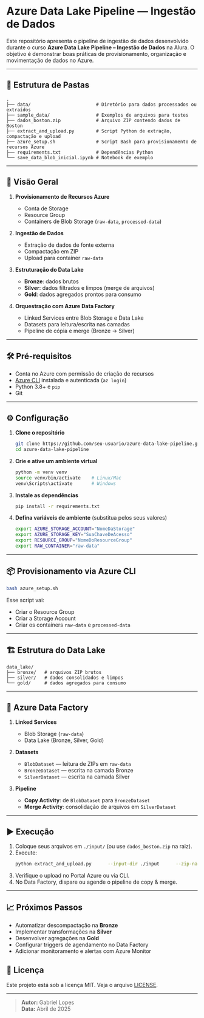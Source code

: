 # Azure Data Lake Pipeline — Ingestão de Dados

Este repositório apresenta o pipeline de ingestão de dados desenvolvido durante o curso **Azure Data Lake Pipeline – Ingestão de Dados** na Alura. O objetivo é demonstrar boas práticas de provisionamento, organização e movimentação de dados no Azure.

---

## 📂 Estrutura de Pastas

```
.
├── data/                        # Diretório para dados processados ou extraídos
├── sample_data/                 # Exemplos de arquivos para testes
├── dados_boston.zip             # Arquivo ZIP contendo dados de Boston
├── extract_and_upload.py        # Script Python de extração, compactação e upload
├── azure_setup.sh               # Script Bash para provisionamento de recursos Azure
├── requirements.txt             # Dependências Python
└── save_data_blob_inicial.ipynb # Notebook de exemplo
```

---

## 🚀 Visão Geral

1. **Provisionamento de Recursos Azure**  
   - Conta de Storage  
   - Resource Group  
   - Containers de Blob Storage (`raw-data`, `processed-data`)

2. **Ingestão de Dados**  
   - Extração de dados de fonte externa  
   - Compactação em ZIP  
   - Upload para container `raw-data`

3. **Estruturação do Data Lake**  
   - **Bronze**: dados brutos  
   - **Silver**: dados filtrados e limpos (merge de arquivos)  
   - **Gold**: dados agregados prontos para consumo

4. **Orquestração com Azure Data Factory**  
   - Linked Services entre Blob Storage e Data Lake  
   - Datasets para leitura/escrita nas camadas  
   - Pipeline de cópia e merge (Bronze → Silver)

---

## 🛠️ Pré-requisitos

- Conta no Azure com permissão de criação de recursos  
- [Azure CLI](https://docs.microsoft.com/cli/azure/install-azure-cli) instalada e autenticada (`az login`)  
- Python 3.8+ e `pip`  
- Git

---

## ⚙️ Configuração

1. **Clone o repositório**  
   ```bash
   git clone https://github.com/seu-usuario/azure-data-lake-pipeline.git
   cd azure-data-lake-pipeline
   ```

2. **Crie e ative um ambiente virtual**  
   ```bash
   python -m venv venv
   source venv/bin/activate    # Linux/Mac
   venv\Scripts\activate       # Windows
   ```

3. **Instale as dependências**  
   ```bash
   pip install -r requirements.txt
   ```

4. **Defina variáveis de ambiente** (substitua pelos seus valores)  
   ```bash
   export AZURE_STORAGE_ACCOUNT="NomeDaStorage"
   export AZURE_STORAGE_KEY="SuaChaveDeAcesso"
   export RESOURCE_GROUP="NomeDoResourceGroup"
   export RAW_CONTAINER="raw-data"
   ```

---

## 📦 Provisionamento via Azure CLI

```bash
bash azure_setup.sh
```

Esse script vai:

- Criar o Resource Group  
- Criar a Storage Account  
- Criar os containers `raw-data` e `processed-data`

---

## 🏗️ Estrutura do Data Lake

```
data_lake/
├── bronze/   # arquivos ZIP brutos
├── silver/   # dados consolidados e limpos
└── gold/     # dados agregados para consumo
```

---

## 🔄 Azure Data Factory

1. **Linked Services**  
   - Blob Storage (`raw-data`)  
   - Data Lake (Bronze, Silver, Gold)

2. **Datasets**  
   - `BlobDataset`  — leitura de ZIPs em `raw-data`  
   - `BronzeDataset` — escrita na camada Bronze  
   - `SilverDataset` — escrita na camada Silver

3. **Pipeline**  
   - **Copy Activity**: de `BlobDataset` para `BronzeDataset`  
   - **Merge Activity**: consolidação de arquivos em `SilverDataset`

---

## ▶️ Execução

1. Coloque seus arquivos em `./input/` (ou use `dados_boston.zip` na raiz).  
2. Execute:
   ```bash
   python extract_and_upload.py      --input-dir ./input      --zip-name dados_boston.zip      --container "$RAW_CONTAINER"
   ```
3. Verifique o upload no Portal Azure ou via CLI.  
4. No Data Factory, dispare ou agende o pipeline de copy & merge.

---

## 📈 Próximos Passos

- Automatizar descompactação na **Bronze**  
- Implementar transformações na **Silver**  
- Desenvolver agregações na **Gold**  
- Configurar triggers de agendamento no Data Factory  
- Adicionar monitoramento e alertas com Azure Monitor



## 📜 Licença

Este projeto está sob a licença MIT. Veja o arquivo [LICENSE](./LICENSE).

---

> **Autor:** Gabriel Lopes  
> **Data:** Abril de 2025  
